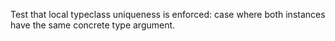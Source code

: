 Test that local typeclass uniqueness is enforced: case where both instances have the same concrete type argument.